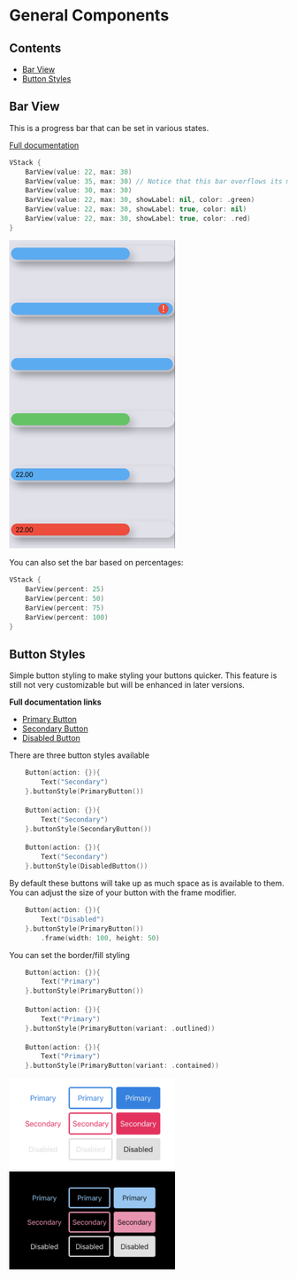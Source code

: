 # General Components 

## Contents
 
- [Bar View](#bar%20view)
- [Button Styles](#button%20syles)

## Bar View

This is a progress bar that can be set in various states. 

[Full documentation](https://quickcomponents.lucasdesouza.net/barview/)

```swift
VStack {
    BarView(value: 22, max: 30)
    BarView(value: 35, max: 30) // Notice that this bar overflows its max. This is why there is a indicator on the bar.
    BarView(value: 30, max: 30)
    BarView(value: 22, max: 30, showLabel: nil, color: .green)
    BarView(value: 22, max: 30, showLabel: true, color: nil)
    BarView(value: 22, max: 30, showLabel: true, color: .red)
}
```
<img src="../assets/barView.png" width="300"/>

You can also set the bar based on percentages:


```swift
VStack {
    BarView(percent: 25)
    BarView(percent: 50)
    BarView(percent: 75)
    BarView(percent: 100)
}
```

## Button Styles

Simple button styling to make styling your buttons quicker. This feature is still not very customizable but will be enhanced in later versions.


**Full documentation links**
- [Primary Button](https://quickcomponents.lucasdesouza.net/PrimaryButton/)
- [Secondary Button](https://quickcomponents.lucasdesouza.net/SecondaryButton/)
- [Disabled Button](https://quickcomponents.lucasdesouza.net/DisabledButton/)

There are three button styles available
```swift
    Button(action: {}){
        Text("Secondary")
    }.buttonStyle(PrimaryButton())

    Button(action: {}){
        Text("Secondary")
    }.buttonStyle(SecondaryButton())

    Button(action: {}){
        Text("Secondary")
    }.buttonStyle(DisabledButton())
```

By default these buttons will take up as much space as is available to them. You can adjust the size of your button with the frame modifier.
```swift
    Button(action: {}){
        Text("Disabled")
    }.buttonStyle(PrimaryButton())
        .frame(width: 100, height: 50)
```

You can set the border/fill styling
```swift
    Button(action: {}){
        Text("Primary")
    }.buttonStyle(PrimaryButton())

    Button(action: {}){
        Text("Primary")
    }.buttonStyle(PrimaryButton(variant: .outlined))

    Button(action: {}){
        Text("Primary")
    }.buttonStyle(PrimaryButton(variant: .contained))
```
<img src="../assets/buttonStyles.png" width="300"/>
<img src="../assets/buttonStylesDark.png" width="300"/>

